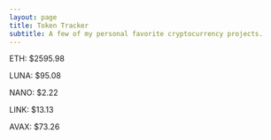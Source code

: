 ```yaml
---
layout: page
title: Token Tracker
subtitle: A few of my personal favorite cryptocurrency projects.
---
```


<!--BEGINCRYPTOINPUT-->
ETH: $2595.98

LUNA: $95.08

NANO: $2.22

LINK: $13.13

AVAX: $73.26

<!--ENDCRYPTOINPUT-->
